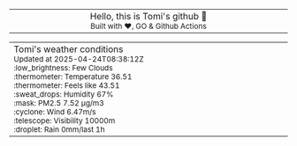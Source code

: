 
<div align="center">
<table>
<tbody>
<td align="center">
<img width="2000" height="0"><br>
Hello, this is Tomi's github 👋<br>
<sup>Built with ❤️, GO & Github Actions</sup><br>
<img width="2000" height="0">
</td>
</tbody>
</table>
</div>
<table>
<tbody>
<td align="left">
<img width="2000" height="0"><br>
Tomi's weather conditions<br>
<sup>Updated at 2025-04-24T08:38:12Z</sup><br>
<sup>:low_brightness: Few Clouds</sup><br>
<sup>:thermometer: Temperature 36.51 </sup><br>
<sup>:thermometer: Feels like 43.51</sup><br>
<sup>:sweat_drops: Humidity 67%</sup><br>
<sup>:mask: PM2.5 7.52 μg/m3</sup><br>
<sup>:cyclone: Wind 6.47m/s </sup><br>
<sup>:telescope: Visibility 10000m </sup><br>
<sup>:droplet: Rain 0mm/last 1h </sup><br>
<img width="2000" height="0">
</td>
<td align="left">
<img width="2000" height="0"><br>
<br>
<img width="2000" height="0">
</td>
</tbody>
</table>
</div>
    